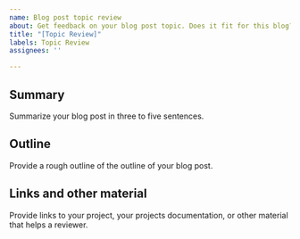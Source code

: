 ```yaml
---
name: Blog post topic review
about: Get feedback on your blog post topic. Does it fit for this blog?
title: "[Topic Review]"
labels: Topic Review
assignees: ''

---
```


## Summary

Summarize your blog post in three to five sentences.

## Outline

Provide a rough outline of the outline of your blog post.

## Links and other material

Provide links to your project, your projects documentation, or other material that helps a reviewer.
